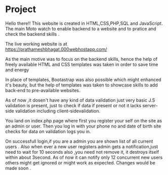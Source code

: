 # Project
Hello there!! This website is created in HTML,CSS,PHP,SQL and JavaScript. The main Moto watch to enable backend to a website and to pratice and check the backend skills .

The live working website is at https://prathameshbhagat.000webhostapp.com/

As the main motive was to focus on the backend skills, hence the help of freely available HTML and CSS templates was taken in order to save time and energy

In place of templates,  Bootastrap was also possible which might enhanced it's beauty, but the help of templates was taken to showcase skills to add back-end to pre-available websites.

As of now ,it dosen't have any kind of data validation just very basic J.S validation is present, just to check if data if present or not it lacks server-side validation including client-sidevalidation.

You land on index.php page where first you register your self on the site as an admin or user. Then you log in with your phone no and date of birth site checks for data on validation logs you in.

On successfull login,if you are a admin you are shown list of all current users . Also when ever a new user registers admin gets a notification,just need to wait for 10 seconds also ,you need not remove it, it  destroys itself within about 3second.
As of now it can notify only 12 concurrent new users others might get ignored or might work as expected.
Changes would be made soon .
